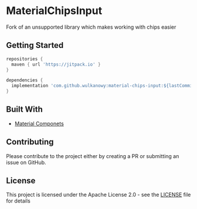 # MaterialChipsInput

Fork of an unsupported library which makes working with chips easier

## Getting Started

```groovy
repositories {
  maven { url 'https://jitpack.io' }
}
```

```groovy
dependencies {
  implementation 'com.github.wulkanowy:material-chips-input:${lastCommitHash}'
}
```

## Built With

* [Material Componets](https://github.com/material-components/material-components-android)

## Contributing

Please contribute to the project either by creating a PR or submitting an issue on GitHub.

## License

This project is licensed under the Apache License 2.0 - see the [LICENSE](LICENSE) file for details
